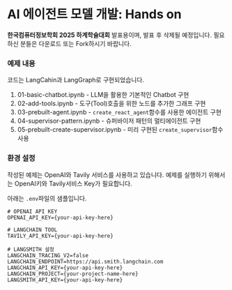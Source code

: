# AI 에이전트 모델 개발: Hands on 
**한국컴퓨터정보학회 2025 하계학술대회** 발표용이며, 발표 후 삭제될 예정입니다. 필요하신 분들은 다운로드 또는 Fork하시기 바랍니다.  


### 예제 내용 
코드는 LangCahin과 LangGraph로 구현되었습니다.  
  
1. 01-basic-chatbot.ipynb - LLM을 활용한 기본적인 Chatbot 구현
2. 02-add-tools.ipynb - 도구(Tool)호출을 위한 노드를 추가한 그래프 구현
3. 03-prebuilt-agent.ipynb - `create_react_agent`함수를 사용한 에이전트 구현
4. 04-supervisor-pattern.ipynb - 슈퍼바이저 패턴의 멀티에이전트 구현 
5. 05-prebuilt-create-supervisor.ipynb - 미리 구현된 `create_supervisor`함수 사용


### 환경 설정
작성된 예제는 OpenAI와 Tavily 서비스를 사용하고 있습니다. 예제를 실행하기 위해서는 OpenAI키와 Tavily서비스 Key가 필요합니다.
  
아래는 `.env`파일의 샘플입니다.
```
# OPENAI API KEY
OPENAI_API_KEY={your-api-key-here}

# LANGCHAIN TOOL
TAVILY_API_KEY={your-api-key-here}

# LANGSMITH 설정
LANGCHAIN_TRACING_V2=false
LANGCHAIN_ENDPOINT=https://api.smith.langchain.com
LANGCHAIN_API_KEY={your-api-key-here}
LANGCHAIN_PROJECT={your-project-name-here}
LANGSMITH_API_KEY={your-api-key-here}
```

